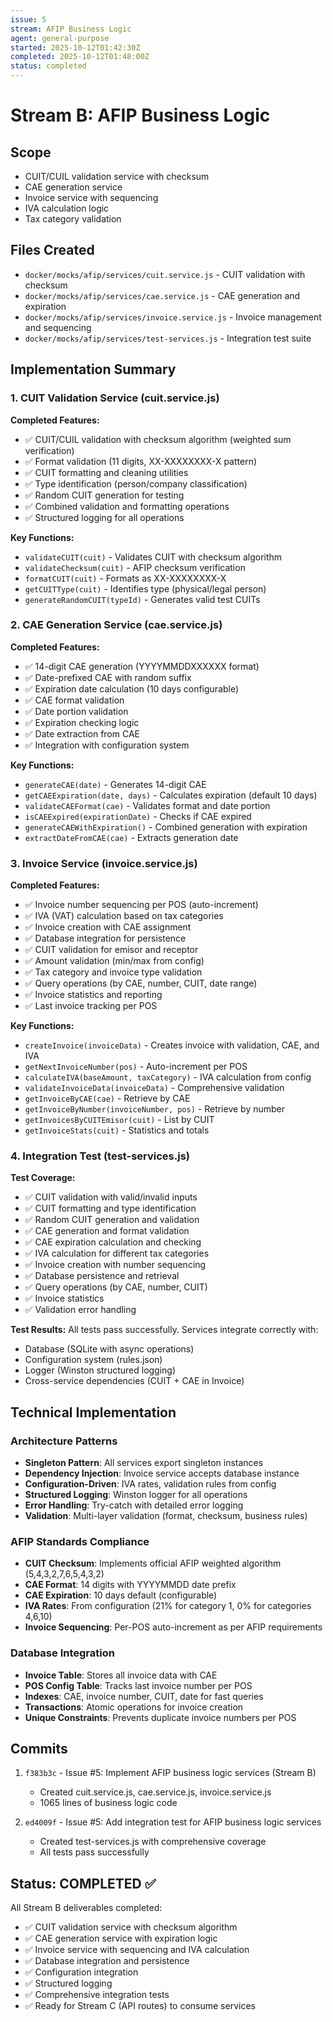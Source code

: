 ```yaml
---
issue: 5
stream: AFIP Business Logic
agent: general-purpose
started: 2025-10-12T01:42:30Z
completed: 2025-10-12T01:48:00Z
status: completed
---
```


# Stream B: AFIP Business Logic

## Scope
- CUIT/CUIL validation service with checksum
- CAE generation service
- Invoice service with sequencing
- IVA calculation logic
- Tax category validation

## Files Created
- `docker/mocks/afip/services/cuit.service.js` - CUIT validation with checksum
- `docker/mocks/afip/services/cae.service.js` - CAE generation and expiration
- `docker/mocks/afip/services/invoice.service.js` - Invoice management and sequencing
- `docker/mocks/afip/services/test-services.js` - Integration test suite

## Implementation Summary

### 1. CUIT Validation Service (cuit.service.js)
**Completed Features:**
- ✅ CUIT/CUIL validation with checksum algorithm (weighted sum verification)
- ✅ Format validation (11 digits, XX-XXXXXXXX-X pattern)
- ✅ CUIT formatting and cleaning utilities
- ✅ Type identification (person/company classification)
- ✅ Random CUIT generation for testing
- ✅ Combined validation and formatting operations
- ✅ Structured logging for all operations

**Key Functions:**
- `validateCUIT(cuit)` - Validates CUIT with checksum algorithm
- `validateChecksum(cuit)` - AFIP checksum verification
- `formatCUIT(cuit)` - Formats as XX-XXXXXXXX-X
- `getCUITType(cuit)` - Identifies type (physical/legal person)
- `generateRandomCUIT(typeId)` - Generates valid test CUITs

### 2. CAE Generation Service (cae.service.js)
**Completed Features:**
- ✅ 14-digit CAE generation (YYYYMMDDXXXXXX format)
- ✅ Date-prefixed CAE with random suffix
- ✅ Expiration date calculation (10 days configurable)
- ✅ CAE format validation
- ✅ Date portion validation
- ✅ Expiration checking logic
- ✅ Date extraction from CAE
- ✅ Integration with configuration system

**Key Functions:**
- `generateCAE(date)` - Generates 14-digit CAE
- `getCAEExpiration(date, days)` - Calculates expiration (default 10 days)
- `validateCAEFormat(cae)` - Validates format and date portion
- `isCAEExpired(expirationDate)` - Checks if CAE expired
- `generateCAEWithExpiration()` - Combined generation with expiration
- `extractDateFromCAE(cae)` - Extracts generation date

### 3. Invoice Service (invoice.service.js)
**Completed Features:**
- ✅ Invoice number sequencing per POS (auto-increment)
- ✅ IVA (VAT) calculation based on tax categories
- ✅ Invoice creation with CAE assignment
- ✅ Database integration for persistence
- ✅ CUIT validation for emisor and receptor
- ✅ Amount validation (min/max from config)
- ✅ Tax category and invoice type validation
- ✅ Query operations (by CAE, number, CUIT, date range)
- ✅ Invoice statistics and reporting
- ✅ Last invoice tracking per POS

**Key Functions:**
- `createInvoice(invoiceData)` - Creates invoice with validation, CAE, and IVA
- `getNextInvoiceNumber(pos)` - Auto-increment per POS
- `calculateIVA(baseAmount, taxCategory)` - IVA calculation from config
- `validateInvoiceData(invoiceData)` - Comprehensive validation
- `getInvoiceByCAE(cae)` - Retrieve by CAE
- `getInvoiceByNumber(invoiceNumber, pos)` - Retrieve by number
- `getInvoicesByCUITEmisor(cuit)` - List by CUIT
- `getInvoiceStats(cuit)` - Statistics and totals

### 4. Integration Test (test-services.js)
**Test Coverage:**
- ✅ CUIT validation with valid/invalid inputs
- ✅ CUIT formatting and type identification
- ✅ Random CUIT generation and validation
- ✅ CAE generation and format validation
- ✅ CAE expiration calculation and checking
- ✅ IVA calculation for different tax categories
- ✅ Invoice creation with number sequencing
- ✅ Database persistence and retrieval
- ✅ Query operations (by CAE, number, CUIT)
- ✅ Invoice statistics
- ✅ Validation error handling

**Test Results:**
All tests pass successfully. Services integrate correctly with:
- Database (SQLite with async operations)
- Configuration system (rules.json)
- Logger (Winston structured logging)
- Cross-service dependencies (CUIT + CAE in Invoice)

## Technical Implementation

### Architecture Patterns
- **Singleton Pattern**: All services export singleton instances
- **Dependency Injection**: Invoice service accepts database instance
- **Configuration-Driven**: IVA rates, validation rules from config
- **Structured Logging**: Winston logger for all operations
- **Error Handling**: Try-catch with detailed error logging
- **Validation**: Multi-layer validation (format, checksum, business rules)

### AFIP Standards Compliance
- **CUIT Checksum**: Implements official AFIP weighted algorithm (5,4,3,2,7,6,5,4,3,2)
- **CAE Format**: 14 digits with YYYYMMDD date prefix
- **CAE Expiration**: 10 days default (configurable)
- **IVA Rates**: From configuration (21% for category 1, 0% for categories 4,6,10)
- **Invoice Sequencing**: Per-POS auto-increment as per AFIP requirements

### Database Integration
- **Invoice Table**: Stores all invoice data with CAE
- **POS Config Table**: Tracks last invoice number per POS
- **Indexes**: CAE, invoice number, CUIT, date for fast queries
- **Transactions**: Atomic operations for invoice creation
- **Unique Constraints**: Prevents duplicate invoice numbers per POS

## Commits
1. `f383b3c` - Issue #5: Implement AFIP business logic services (Stream B)
   - Created cuit.service.js, cae.service.js, invoice.service.js
   - 1065 lines of business logic code

2. `ed4009f` - Issue #5: Add integration test for AFIP business logic services
   - Created test-services.js with comprehensive coverage
   - All tests pass successfully

## Status: COMPLETED ✅

All Stream B deliverables completed:
- ✅ CUIT validation service with checksum algorithm
- ✅ CAE generation service with expiration logic
- ✅ Invoice service with sequencing and IVA calculation
- ✅ Database integration and persistence
- ✅ Configuration integration
- ✅ Structured logging
- ✅ Comprehensive integration tests
- ✅ Ready for Stream C (API routes) to consume services

